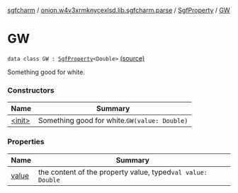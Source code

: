 [sgfcharm](../../../index.md) / [onion.w4v3xrmknycexlsd.lib.sgfcharm.parse](../../index.md) / [SgfProperty](../index.md) / [GW](./index.md)

# GW

`data class GW : `[`SgfProperty`](../index.md)`<Double>` [(source)](https://github.com/w4v3/sgfcharm/tree/master/sgfcharm/src/main/java/onion/w4v3xrmknycexlsd/lib/sgfcharm/parse/SgfTree.kt#L101)

Something good for white.

### Constructors

| Name | Summary |
|---|---|
| [&lt;init&gt;](-init-.md) | Something good for white.`GW(value: Double)` |

### Properties

| Name | Summary |
|---|---|
| [value](value.md) | the content of the property value, typed`val value: Double` |
